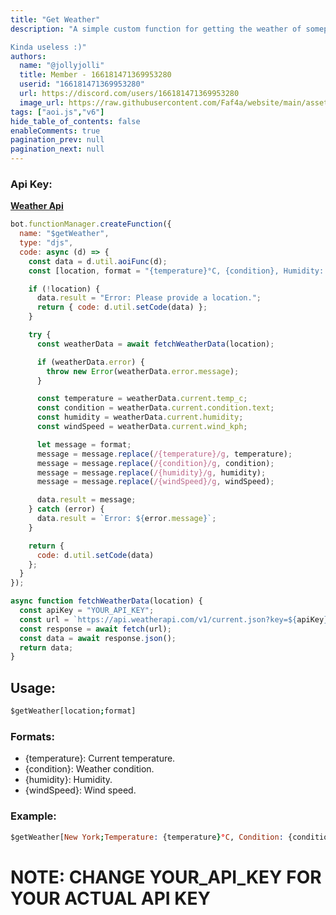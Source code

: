 ```yaml
---
title: "Get Weather"
description: "A simple custom function for getting the weather of someplace.

Kinda useless :)"
authors:
  name: "@jollyjolli"
  title: Member - 166181471369953280
  userid: "166181471369953280"
  url: https://discord.com/users/166181471369953280
  image_url: https://raw.githubusercontent.com/Faf4a/website/main/assets/images/avatars/166181471369953280.png
tags: ["aoi.js","v6"]
hide_table_of_contents: false
enableComments: true
pagination_prev: null
pagination_next: null
---
```


### Api Key:
**[Weather Api](https://www.weatherapi.com/)**

```js
bot.functionManager.createFunction({
  name: "$getWeather",
  type: "djs",
  code: async (d) => {
    const data = d.util.aoiFunc(d);
    const [location, format = "{temperature}°C, {condition}, Humidity: {humidity}%, Wind Speed: {windSpeed} km/h"] = data.inside.splits;

    if (!location) {
      data.result = "Error: Please provide a location.";
      return { code: d.util.setCode(data) };
    }

    try {
      const weatherData = await fetchWeatherData(location);

      if (weatherData.error) {
        throw new Error(weatherData.error.message);
      }

      const temperature = weatherData.current.temp_c;
      const condition = weatherData.current.condition.text;
      const humidity = weatherData.current.humidity;
      const windSpeed = weatherData.current.wind_kph;

      let message = format;
      message = message.replace(/{temperature}/g, temperature);
      message = message.replace(/{condition}/g, condition);
      message = message.replace(/{humidity}/g, humidity);
      message = message.replace(/{windSpeed}/g, windSpeed);

      data.result = message;
    } catch (error) {
      data.result = `Error: ${error.message}`;
    }

    return {
      code: d.util.setCode(data)
    };
  }
});

async function fetchWeatherData(location) {
  const apiKey = "YOUR_API_KEY";
  const url = `https://api.weatherapi.com/v1/current.json?key=${apiKey}&q=${location}`;
  const response = await fetch(url);
  const data = await response.json();
  return data;
}
```

## Usage:
```prolog
$getWeather[location;format]
```

### Formats:
- {temperature}: Current temperature.
- {condition}: Weather condition.
- {humidity}: Humidity.
- {windSpeed}: Wind speed.

### Example:
```prolog
$getWeather[New York;Temperature: {temperature}°C, Condition: {condition}, Humidity: {humidity}%, Wind Speed: {windSpeed} km/h]
```

# NOTE: CHANGE YOUR_API_KEY FOR YOUR ACTUAL API KEY